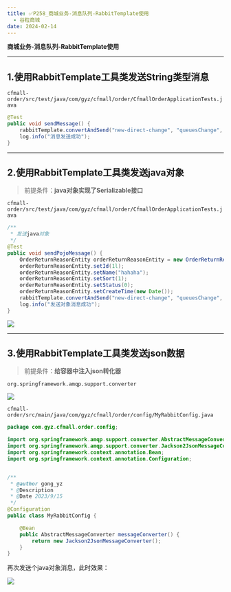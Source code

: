 ```yaml
---
title: ✅P258_商城业务-消息队列-RabbitTemplate使用
  - 谷粒商城
date: 2024-02-14
---
```


<!-- more -->

**商城业务-消息队列-RabbitTemplate使用**

---

## 1.使用RabbitTemplate工具类发送String类型消息

`cfmall-order/src/test/java/com/gyz/cfmall/order/CfmallOrderApplicationTests.java`

```java
@Test
public void sendMessage() {
    rabbitTemplate.convertAndSend("new-direct-change", "queuesChange", "hello,hello");
    log.info("消息发送成功");
}
```

---

## 2.使用RabbitTemplate工具类发送java对象

> 前提条件：**java对象实现了Serializable接口**


`cfmall-order/src/test/java/com/gyz/cfmall/order/CfmallOrderApplicationTests.java`

```java
/**
 * 发送java对象
 */
@Test
public void sendPojoMessage() {
    OrderReturnReasonEntity orderReturnReasonEntity = new OrderReturnReasonEntity();
    orderReturnReasonEntity.setId(1l);
    orderReturnReasonEntity.setName("hahaha");
    orderReturnReasonEntity.setSort(1);
    orderReturnReasonEntity.setStatus(0);
    orderReturnReasonEntity.setCreateTime(new Date());
    rabbitTemplate.convertAndSend("new-direct-change", "queuesChange", orderReturnReasonEntity);
    log.info("发送对象消息成功");
}
```

![](https://studyimages.oss-cn-beijing.aliyuncs.com/img/RocketMQ/202309/202309151501881.png#id=RJOe8&originHeight=906&originWidth=928&originalType=binary&ratio=1&rotation=0&showTitle=false&status=done&style=none&title=)

---

## 3.使用RabbitTemplate工具类发送json数据

> 前提条件：**给容器中注入json转化器**


`org.springframework.amqp.support.converter`

![](https://studyimages.oss-cn-beijing.aliyuncs.com/img/RocketMQ/202309/202309151503724.png#id=H4tYf&originHeight=581&originWidth=1549&originalType=binary&ratio=1&rotation=0&showTitle=false&status=done&style=none&title=)

`cfmall-order/src/main/java/com/gyz/cfmall/order/config/MyRabbitConfig.java`

```java
package com.gyz.cfmall.order.config;

import org.springframework.amqp.support.converter.AbstractMessageConverter;
import org.springframework.amqp.support.converter.Jackson2JsonMessageConverter;
import org.springframework.context.annotation.Bean;
import org.springframework.context.annotation.Configuration;


/**
 * @author gong_yz
 * @Description
 * @Date 2023/9/15
 */
@Configuration
public class MyRabbitConfig {

    @Bean
    public AbstractMessageConverter messageConverter() {
        return new Jackson2JsonMessageConverter();
    }
}
```

再次发送个java对象消息，此时效果：

![](https://studyimages.oss-cn-beijing.aliyuncs.com/img/RocketMQ/202309/202309151505069.png#id=BLv85&originHeight=698&originWidth=903&originalType=binary&ratio=1&rotation=0&showTitle=false&status=done&style=none&title=)
